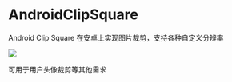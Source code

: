 AndroidClipSquare
=================

Android Clip Square 在安卓上实现图片裁剪，支持各种自定义分辨率

![](https://github.com/h3clikejava/AndroidClipSquare/blob/master/cut_pic.png)

可用于用户头像裁剪等其他需求
